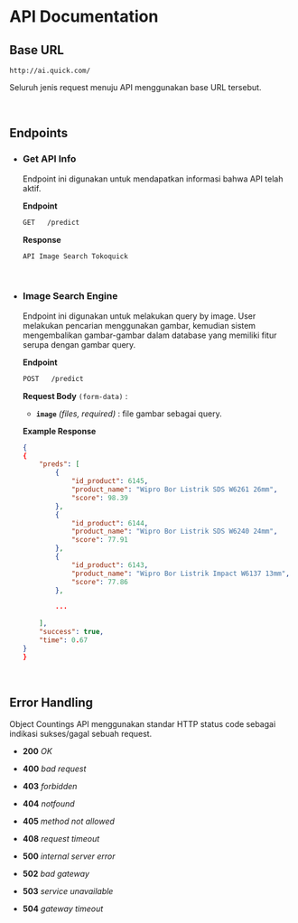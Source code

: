 # <div align="left">API Documentation</div>

## <div align="left">Base URL</div>

```
http://ai.quick.com/
```
Seluruh jenis request menuju API menggunakan base URL tersebut.

<br>

## <div align="left">Endpoints</div>

- ###  Get API Info
    Endpoint ini digunakan untuk mendapatkan informasi bahwa API telah aktif.
    <br>

    **Endpoint**
    ```bash
    GET   /predict
    ```

    **Response**
    ```
    API Image Search Tokoquick
    ```
    <br>

- ### Image Search Engine
    Endpoint ini digunakan untuk melakukan query by image. User melakukan pencarian menggunakan gambar, kemudian sistem mengembalikan gambar-gambar dalam database yang memiliki fitur serupa dengan gambar query.
    <br>

    **Endpoint**
    ```bash
    POST   /predict
    ```
    **Request Body** `(form-data)` :
    * **`image`** _(files, required)_ : file gambar sebagai query.

    **Example Response**
    ```json
    {
    {
        "preds": [
            {
                "id_product": 6145,
                "product_name": "Wipro Bor Listrik SDS W6261 26mm",
                "score": 98.39
            },
            {
                "id_product": 6144,
                "product_name": "Wipro Bor Listrik SDS W6240 24mm",
                "score": 77.91
            },
            {
                "id_product": 6143,
                "product_name": "Wipro Bor Listrik Impact W6137 13mm",
                "score": 77.86
            },

            ...
            
        ],
        "success": true,
        "time": 0.67
    }
    }
    ```
    <br>

## <div align="left">Error Handling</div>
Object Countings API menggunakan standar HTTP status code sebagai indikasi sukses/gagal sebuah request.

* **200** _OK_

* **400** _bad request_

* **403** _forbidden_

* **404** _notfound_

* **405** _method not allowed_

* **408** _request timeout_

* **500** _internal server error_

* **502** _bad gateway_

* **503** _service unavailable_

* **504** _gateway timeout_
